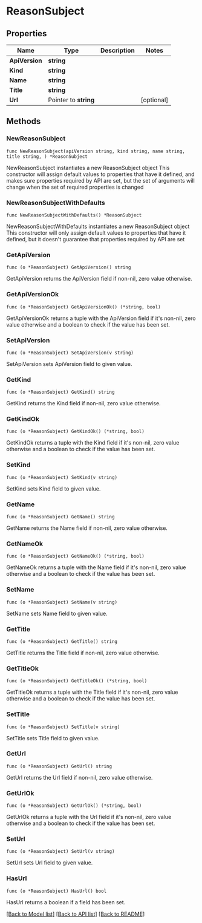 # ReasonSubject

## Properties

Name | Type | Description | Notes
------------ | ------------- | ------------- | -------------
**ApiVersion** | **string** |  | 
**Kind** | **string** |  | 
**Name** | **string** |  | 
**Title** | **string** |  | 
**Url** | Pointer to **string** |  | [optional] 

## Methods

### NewReasonSubject

`func NewReasonSubject(apiVersion string, kind string, name string, title string, ) *ReasonSubject`

NewReasonSubject instantiates a new ReasonSubject object
This constructor will assign default values to properties that have it defined,
and makes sure properties required by API are set, but the set of arguments
will change when the set of required properties is changed

### NewReasonSubjectWithDefaults

`func NewReasonSubjectWithDefaults() *ReasonSubject`

NewReasonSubjectWithDefaults instantiates a new ReasonSubject object
This constructor will only assign default values to properties that have it defined,
but it doesn't guarantee that properties required by API are set

### GetApiVersion

`func (o *ReasonSubject) GetApiVersion() string`

GetApiVersion returns the ApiVersion field if non-nil, zero value otherwise.

### GetApiVersionOk

`func (o *ReasonSubject) GetApiVersionOk() (*string, bool)`

GetApiVersionOk returns a tuple with the ApiVersion field if it's non-nil, zero value otherwise
and a boolean to check if the value has been set.

### SetApiVersion

`func (o *ReasonSubject) SetApiVersion(v string)`

SetApiVersion sets ApiVersion field to given value.


### GetKind

`func (o *ReasonSubject) GetKind() string`

GetKind returns the Kind field if non-nil, zero value otherwise.

### GetKindOk

`func (o *ReasonSubject) GetKindOk() (*string, bool)`

GetKindOk returns a tuple with the Kind field if it's non-nil, zero value otherwise
and a boolean to check if the value has been set.

### SetKind

`func (o *ReasonSubject) SetKind(v string)`

SetKind sets Kind field to given value.


### GetName

`func (o *ReasonSubject) GetName() string`

GetName returns the Name field if non-nil, zero value otherwise.

### GetNameOk

`func (o *ReasonSubject) GetNameOk() (*string, bool)`

GetNameOk returns a tuple with the Name field if it's non-nil, zero value otherwise
and a boolean to check if the value has been set.

### SetName

`func (o *ReasonSubject) SetName(v string)`

SetName sets Name field to given value.


### GetTitle

`func (o *ReasonSubject) GetTitle() string`

GetTitle returns the Title field if non-nil, zero value otherwise.

### GetTitleOk

`func (o *ReasonSubject) GetTitleOk() (*string, bool)`

GetTitleOk returns a tuple with the Title field if it's non-nil, zero value otherwise
and a boolean to check if the value has been set.

### SetTitle

`func (o *ReasonSubject) SetTitle(v string)`

SetTitle sets Title field to given value.


### GetUrl

`func (o *ReasonSubject) GetUrl() string`

GetUrl returns the Url field if non-nil, zero value otherwise.

### GetUrlOk

`func (o *ReasonSubject) GetUrlOk() (*string, bool)`

GetUrlOk returns a tuple with the Url field if it's non-nil, zero value otherwise
and a boolean to check if the value has been set.

### SetUrl

`func (o *ReasonSubject) SetUrl(v string)`

SetUrl sets Url field to given value.

### HasUrl

`func (o *ReasonSubject) HasUrl() bool`

HasUrl returns a boolean if a field has been set.


[[Back to Model list]](../README.md#documentation-for-models) [[Back to API list]](../README.md#documentation-for-api-endpoints) [[Back to README]](../README.md)


